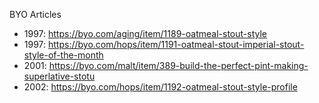 BYO Articles

* 1997: https://byo.com/aging/item/1189-oatmeal-stout-style
* 1997: https://byo.com/hops/item/1191-oatmeal-stout-imperial-stout-style-of-the-month
* 2001: https://byo.com/malt/item/389-build-the-perfect-pint-making-superlative-stotu
* 2002: https://byo.com/hops/item/1192-oatmeal-stout-style-profile